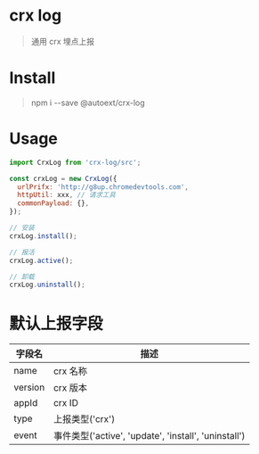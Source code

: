 # crx log
> 通用 crx 埋点上报

# Install
> npm i --save @autoext/crx-log

# Usage
```js
import CrxLog from 'crx-log/src';

const crxLog = new CrxLog({
  urlPrifx: 'http://g8up.chromedevtools.com',
  httpUtil: xxx, // 请求工具
  commonPayload: {},
});

// 安装
crxLog.install();

// 报活
crxLog.active();

// 卸载
crxLog.uninstall();
```

# 默认上报字段
| 字段名 | 描述 |
|---|---|
| name | crx 名称 |
| version | crx 版本 |
| appId | crx ID |
| type | 上报类型('crx') |
| event | 事件类型('active', 'update', 'install', 'uninstall') |